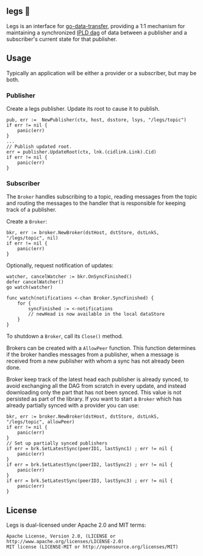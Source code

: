 ## legs 🦵

Legs is an interface for [go-data-transfer](https://github.com/filecoin-project/go-data-transfer),
providing a 1:1 mechanism for maintaining a synchronized [IPLD dag](https://docs.ipld.io/) of data between
a publisher and a subscriber's current state for that publisher.

## Usage

Typically an application will be either a provider or a subscriber, but may be both.

### Publisher

Create a legs publisher.  Update its root to cause it to publish.

```golang
pub, err :=  NewPublisher(ctx, host, dsstore, lsys, "/legs/topic")
if err != nil {
	panic(err)
}
...
// Publish updated root.
err = publisher.UpdateRoot(ctx, lnk.(cidlink.Link).Cid)
if err != nil {
	panic(err)
}
```

### Subscriber

The `Broker` handles subscribing to a topic, reading messages from the topic and routing the messages to the handler that is responsible for keeping track of a publisher.

Create a `Broker`:

```golang
bkr, err := broker.NewBroker(dstHost, dstStore, dstLnkS, "/legs/topic", nil)
if err != nil {
	panic(err)
}

```
Optionally, request notification of updates:

```golang
watcher, cancelWatcher := bkr.OnSyncFinished()
defer cancelWatcher()
go watch(watcher)

func watch(notifications <-chan Broker.SyncFinished) {
    for {
        syncFinished := <-notifications
        // newHead is now available in the local dataStore
    }
}
```

To shutdown a `Broker`, call its `Close()` method.

Brokers can be created with a `AllowPeer` function.  This function determines if the broker handles messages from a publisher, when a message is received from a new publisher with whom a sync has not already been done.

Broker keep track of the latest head each publisher is already synced, to avoid exchanging all the DAG from scratch in every update, and instead downloading only the part that has not been synced. This value is not persisted as part
of the library. If you want to start a `Broker` which has already partially synced with a provider you can use:
```golang
bkr, err := broker.NewBroker(dstHost, dstStore, dstLnkS, "/legs/topic", allowPeer)
if err != nil {
    panic(err)
}
// Set up partially synced publishers
if err = brk.SetLatestSync(peerID1, lastSync1) ; err != nil {
    panic(err)
}
if err = brk.SetLatestSync(peerID2, lastSync2) ; err != nil {
    panic(err)
}
if err = brk.SetLatestSync(peerID3, lastSync3) ; err != nil {
    panic(err)
}
```

License
---

Legs is dual-licensed under Apache 2.0 and MIT terms:

    Apache License, Version 2.0, (LICENSE or http://www.apache.org/licenses/LICENSE-2.0)
    MIT license (LICENSE-MIT or http://opensource.org/licenses/MIT)
